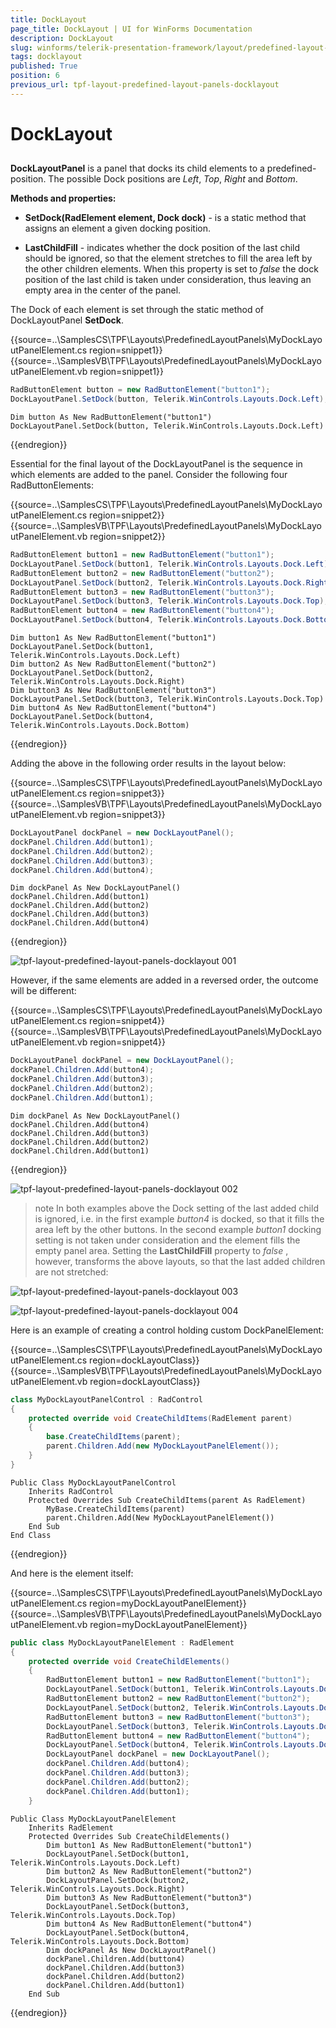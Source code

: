 ```yaml
---
title: DockLayout
page_title: DockLayout | UI for WinForms Documentation
description: DockLayout
slug: winforms/telerik-presentation-framework/layout/predefined-layout-panels/docklayout
tags: docklayout
published: True
position: 6
previous_url: tpf-layout-predefined-layout-panels-docklayout
---
```


# DockLayout



## 

__DockLayoutPanel__ is a panel that docks its child elements to a predefined-position. The possible Dock positions are *Left*, *Top*, *Right* and *Bottom*.

__Methods and properties:__

* __SetDock(RadElement element, Dock dock)__ - is a static method that assigns an element a given docking position.

* __LastChildFill__ - indicates whether the dock position of the last child should be ignored, so that the element stretches to fill the area left by the other children elements. When this property is set to	*false* the dock position of the last child is taken under consideration, thus leaving an empty area in the center of the panel.

The Dock of each element is set through the static method of DockLayoutPanel __SetDock__.

{{source=..\SamplesCS\TPF\Layouts\PredefinedLayoutPanels\MyDockLayoutPanelElement.cs region=snippet1}} 
{{source=..\SamplesVB\TPF\Layouts\PredefinedLayoutPanels\MyDockLayoutPanelElement.vb region=snippet1}} 

````C#
RadButtonElement button = new RadButtonElement("button1");
DockLayoutPanel.SetDock(button, Telerik.WinControls.Layouts.Dock.Left);

````
````VB.NET
Dim button As New RadButtonElement("button1")
DockLayoutPanel.SetDock(button, Telerik.WinControls.Layouts.Dock.Left)

````

{{endregion}} 

Essential for the final layout of the DockLayoutPanel is the sequence in which elements are added to the panel. Consider the following four RadButtonElements:

{{source=..\SamplesCS\TPF\Layouts\PredefinedLayoutPanels\MyDockLayoutPanelElement.cs region=snippet2}} 
{{source=..\SamplesVB\TPF\Layouts\PredefinedLayoutPanels\MyDockLayoutPanelElement.vb region=snippet2}} 

````C#
RadButtonElement button1 = new RadButtonElement("button1");
DockLayoutPanel.SetDock(button1, Telerik.WinControls.Layouts.Dock.Left);
RadButtonElement button2 = new RadButtonElement("button2");
DockLayoutPanel.SetDock(button2, Telerik.WinControls.Layouts.Dock.Right);
RadButtonElement button3 = new RadButtonElement("button3");
DockLayoutPanel.SetDock(button3, Telerik.WinControls.Layouts.Dock.Top);
RadButtonElement button4 = new RadButtonElement("button4");
DockLayoutPanel.SetDock(button4, Telerik.WinControls.Layouts.Dock.Bottom);

````
````VB.NET
Dim button1 As New RadButtonElement("button1")
DockLayoutPanel.SetDock(button1, Telerik.WinControls.Layouts.Dock.Left)
Dim button2 As New RadButtonElement("button2")
DockLayoutPanel.SetDock(button2, Telerik.WinControls.Layouts.Dock.Right)
Dim button3 As New RadButtonElement("button3")
DockLayoutPanel.SetDock(button3, Telerik.WinControls.Layouts.Dock.Top)
Dim button4 As New RadButtonElement("button4")
DockLayoutPanel.SetDock(button4, Telerik.WinControls.Layouts.Dock.Bottom)

````

{{endregion}} 

Adding the above in the following order results in the layout below:

{{source=..\SamplesCS\TPF\Layouts\PredefinedLayoutPanels\MyDockLayoutPanelElement.cs region=snippet3}} 
{{source=..\SamplesVB\TPF\Layouts\PredefinedLayoutPanels\MyDockLayoutPanelElement.vb region=snippet3}} 

````C#
DockLayoutPanel dockPanel = new DockLayoutPanel();
dockPanel.Children.Add(button1);
dockPanel.Children.Add(button2);
dockPanel.Children.Add(button3);
dockPanel.Children.Add(button4);

````
````VB.NET
Dim dockPanel As New DockLayoutPanel()
dockPanel.Children.Add(button1)
dockPanel.Children.Add(button2)
dockPanel.Children.Add(button3)
dockPanel.Children.Add(button4)

````

{{endregion}} 

![tpf-layout-predefined-layout-panels-docklayout 001](images/tpf-layout-predefined-layout-panels-docklayout001.png)

However, if the same elements are added in a reversed order, the outcome will be different:

{{source=..\SamplesCS\TPF\Layouts\PredefinedLayoutPanels\MyDockLayoutPanelElement.cs region=snippet4}} 
{{source=..\SamplesVB\TPF\Layouts\PredefinedLayoutPanels\MyDockLayoutPanelElement.vb region=snippet4}} 

````C#
DockLayoutPanel dockPanel = new DockLayoutPanel();
dockPanel.Children.Add(button4);
dockPanel.Children.Add(button3);
dockPanel.Children.Add(button2);
dockPanel.Children.Add(button1);

````
````VB.NET
Dim dockPanel As New DockLayoutPanel()
dockPanel.Children.Add(button4)
dockPanel.Children.Add(button3)
dockPanel.Children.Add(button2)
dockPanel.Children.Add(button1)

````

{{endregion}} 

![tpf-layout-predefined-layout-panels-docklayout 002](images/tpf-layout-predefined-layout-panels-docklayout002.png)

>note In both examples above the Dock setting of the last added child is ignored, i.e. in the first example *button4* is docked, so that it fills the area left by the other buttons. In the second example *button1* docking setting is not taken under consideration and the element fills the empty panel area. Setting the __LastChildFill__ property to *false* , however, transforms the above layouts, so that the last added children are not stretched:
>


![tpf-layout-predefined-layout-panels-docklayout 003](images/tpf-layout-predefined-layout-panels-docklayout003.png)

![tpf-layout-predefined-layout-panels-docklayout 004](images/tpf-layout-predefined-layout-panels-docklayout004.png)

Here is an example of creating a control holding custom DockPanelElement:

{{source=..\SamplesCS\TPF\Layouts\PredefinedLayoutPanels\MyDockLayoutPanelElement.cs region=dockLayoutClass}} 
{{source=..\SamplesVB\TPF\Layouts\PredefinedLayoutPanels\MyDockLayoutPanelElement.vb region=dockLayoutClass}} 

````C#
class MyDockLayoutPanelControl : RadControl
{
    protected override void CreateChildItems(RadElement parent)
    {
        base.CreateChildItems(parent);
        parent.Children.Add(new MyDockLayoutPanelElement());
    }
}

````
````VB.NET
Public Class MyDockLayoutPanelControl
    Inherits RadControl
    Protected Overrides Sub CreateChildItems(parent As RadElement)
        MyBase.CreateChildItems(parent)
        parent.Children.Add(New MyDockLayoutPanelElement())
    End Sub
End Class

````

{{endregion}} 

And here is the element itself:

{{source=..\SamplesCS\TPF\Layouts\PredefinedLayoutPanels\MyDockLayoutPanelElement.cs region=myDockLayoutPanelElement}} 
{{source=..\SamplesVB\TPF\Layouts\PredefinedLayoutPanels\MyDockLayoutPanelElement.vb region=myDockLayoutPanelElement}} 

````C#
public class MyDockLayoutPanelElement : RadElement
{
    protected override void CreateChildElements()
    {
        RadButtonElement button1 = new RadButtonElement("button1");
        DockLayoutPanel.SetDock(button1, Telerik.WinControls.Layouts.Dock.Left);
        RadButtonElement button2 = new RadButtonElement("button2");
        DockLayoutPanel.SetDock(button2, Telerik.WinControls.Layouts.Dock.Right);
        RadButtonElement button3 = new RadButtonElement("button3");
        DockLayoutPanel.SetDock(button3, Telerik.WinControls.Layouts.Dock.Top);
        RadButtonElement button4 = new RadButtonElement("button4");
        DockLayoutPanel.SetDock(button4, Telerik.WinControls.Layouts.Dock.Bottom);
        DockLayoutPanel dockPanel = new DockLayoutPanel();
        dockPanel.Children.Add(button4);
        dockPanel.Children.Add(button3);
        dockPanel.Children.Add(button2);
        dockPanel.Children.Add(button1);
    }

````
````VB.NET
Public Class MyDockLayoutPanelElement
    Inherits RadElement
    Protected Overrides Sub CreateChildElements()
        Dim button1 As New RadButtonElement("button1")
        DockLayoutPanel.SetDock(button1, Telerik.WinControls.Layouts.Dock.Left)
        Dim button2 As New RadButtonElement("button2")
        DockLayoutPanel.SetDock(button2, Telerik.WinControls.Layouts.Dock.Right)
        Dim button3 As New RadButtonElement("button3")
        DockLayoutPanel.SetDock(button3, Telerik.WinControls.Layouts.Dock.Top)
        Dim button4 As New RadButtonElement("button4")
        DockLayoutPanel.SetDock(button4, Telerik.WinControls.Layouts.Dock.Bottom)
        Dim dockPanel As New DockLayoutPanel()
        dockPanel.Children.Add(button4)
        dockPanel.Children.Add(button3)
        dockPanel.Children.Add(button2)
        dockPanel.Children.Add(button1)
    End Sub

````

{{endregion}}
